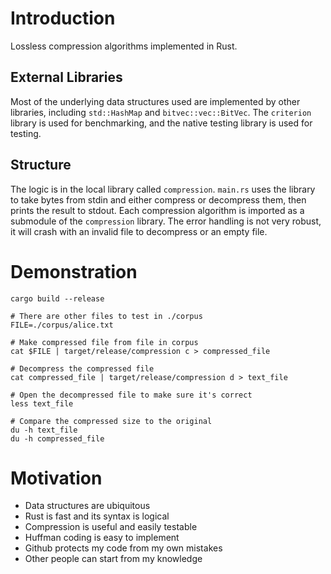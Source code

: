 # Introduction
Lossless compression algorithms implemented in Rust. 
## External Libraries
Most of the underlying data structures used are implemented by other libraries, including `std::HashMap` and `bitvec::vec::BitVec`. The `criterion` library is used for benchmarking, and the native testing library is used for testing. 
## Structure 
The logic is in the local library called `compression`. `main.rs` uses the library to take bytes from stdin and either compress or decompress them, then prints the result to stdout. Each compression algorithm is imported as a submodule of the `compression` library. 
The error handling is not very robust, it will crash with an invalid file to decompress or an empty file. 

# Demonstration
```
cargo build --release

# There are other files to test in ./corpus
FILE=./corpus/alice.txt

# Make compressed file from file in corpus
cat $FILE | target/release/compression c > compressed_file

# Decompress the compressed file
cat compressed_file | target/release/compression d > text_file

# Open the decompressed file to make sure it's correct
less text_file

# Compare the compressed size to the original
du -h text_file
du -h compressed_file
```

# Motivation
- Data structures are ubiquitous 
- Rust is fast and its syntax is logical 
- Compression is useful and easily testable
- Huffman coding is easy to implement
- Github protects my code from my own mistakes
- Other people can start from my knowledge

